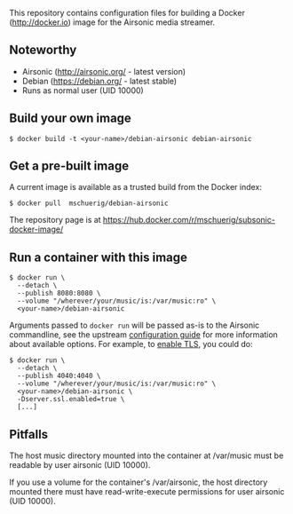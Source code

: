 This repository contains configuration files for building a 
Docker (http://docker.io) image for the Airsonic media streamer.

## Noteworthy

* Airsonic (http://airsonic.org/ - latest version)
* Debian (https://debian.org/ - latest stable)
* Runs as normal user (UID 10000)

## Build your own image

```shell
$ docker build -t <your-name>/debian-airsonic debian-airsonic
```

## Get a pre-built image

A current image is available as a trusted build from the Docker index:

```shell
$ docker pull  mschuerig/debian-airsonic
```

The repository page is at
https://hub.docker.com/r/mschuerig/subsonic-docker-image/


## Run a container with this image

```shell
$ docker run \
  --detach \
  --publish 8080:8080 \
  --volume "/wherever/your/music/is:/var/music:ro" \
  <your-name>/debian-airsonic
```

Arguments passed to `docker run` will be passed as-is to the
Airsonic commandline, see the upstream [configuration guide](https://airsonic.github.io/docs/configure/standalone/) for
more information about available options. For example,
to [enable TLS](https://docs.spring.io/spring-boot/docs/1.4.5.RELEASE/reference/htmlsingle/#production-ready-management-specific-ssl), you could do:

```shell
$ docker run \
  --detach \
  --publish 4040:4040 \
  --volume "/wherever/your/music/is:/var/music:ro" \
  <your-name>/debian-airsonic \
  -Dserver.ssl.enabled=true \
  [...]
```

## Pitfalls

The host music directory mounted into the container at /var/music must be
readable by user airsonic (UID 10000).

If you use a volume for the container's /var/airsonic, the host directory
mounted there must have read-write-execute permissions for user
airsonic (UID 10000).
